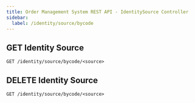 ```yaml
---
title: Order Management System REST API - IdentitySource Controller
sidebar:
  label: /identity/source/bycode
---
```


## GET Identity Source

`GET /identity/source/bycode/<source>`

## DELETE Identity Source

`GET /identity/source/bycode/<source>`
